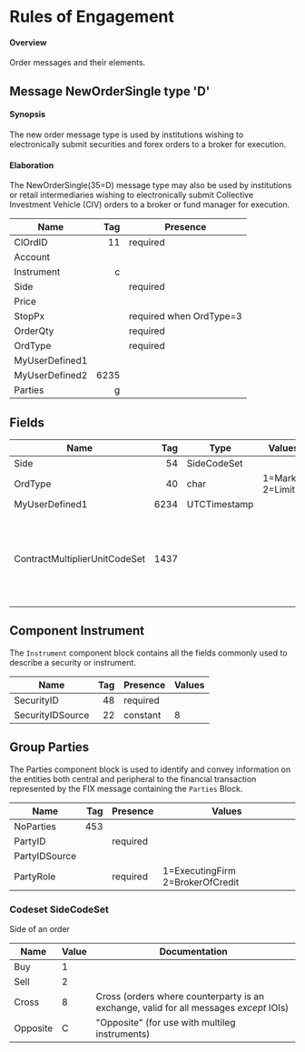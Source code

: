 # Rules of Engagement

#### Overview

Order messages and their elements.

## Message NewOrderSingle type 'D'

#### Synopsis

The new order message type is used by institutions wishing to electronically submit securities and forex orders to a broker for execution.

#### Elaboration

The NewOrderSingle(35=D) message type may also be used by institutions or retail intermediaries wishing to electronically submit Collective Investment Vehicle (CIV) orders to a broker or fund manager for execution.

| Name           | Tag | Presence                |
|----------------|----:|-------------------------|
| ClOrdID        | 11  | required                |
| Account        |     |                         |
| Instrument     | c   |                         |
| Side           |     | required                |
| Price          |     |                         |
| StopPx         |     | required when OrdType=3 |
| OrderQty       |     | required                |
| OrdType        |     | required                |
| MyUserDefined1 |     |                         |
| MyUserDefined2 | 6235|                         |	
| Parties        | g   |                         |

## Fields

| Name           | Tag | Type         |  Values          | Synopsis | Elaboration | TestCase |
|----------------|----:|--------------|------------------|----------|-------------|----------|
| Side           | 54  | SideCodeSet  |	                 |          |             | 1        |
| OrdType        | 40  | char         | 1=Market 2=Limit |          |             | 2        |
| MyUserDefined1 | 6234| UTCTimestamp |	                 |          |             | 3        |
| ContractMultiplierUnitCodeSet | 1437 | | | Indicates the type of multiplier being applied to the contract. | Can be optionally used to further define unit |

## Component Instrument 

The `Instrument` component block contains all the fields commonly used to describe a security or instrument.

| Name             | Tag | Presence  | Values |
|------------------|----:|-----------|--------|
| SecurityID       | 48  | required  |        |
| SecurityIDSource | 22  | constant  | 8      |

## Group Parties 

The Parties component block is used to identify and convey information on the entities both central and peripheral to the financial transaction represented by the FIX message containing the `Parties` Block. 

| Name           | Tag | Presence  | Values |
|----------------|----:|-----------|--------|
| NoParties      | 453 |           |        |
| PartyID        |     | required  |        |
| PartyIDSource  |     |           |        |
| PartyRole      |     | required  | 1=ExecutingFirm 2=BrokerOfCredit |

### Codeset SideCodeSet 

Side of an order

| Name     | Value | Documentation |
|----------|-------|---------------|
| Buy      | 1     |               |
| Sell     | 2     |               |
| Cross    | 8     | Cross (orders where counterparty is an exchange, valid for all messages *except* IOIs) |
| Opposite | C     | "Opposite" (for use with multileg instruments) |